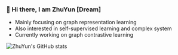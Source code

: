 ### 👋 Hi there, I am ZhuYun [Dream]

- Mainly focusing on graph representation learning
- Also interested in self-supervised learning and complex system
- Currently working on graph contrastive learning

![ZhuYun's GitHub stats](https://github-readme-stats.vercel.app/api?username=ZhuYun97&show_icons=true&theme=onedark)
